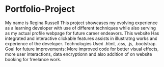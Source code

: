 # Portfolio-Project
My name is Regina Russell
This project showcases my evolving experience as a learning developer with use of different techniques while also serving as my actual profile webpage for future career endeavors. 
This website Has integrated and interactive clickable features assists in illustratng works and experience of the developer.
Technologies Used .html, .css, .js, .bootstrap.
Goal for future improvements: More improved code for better visual effects, more user interactions, data encryptionn and also addition of on website booking for freelance work.
